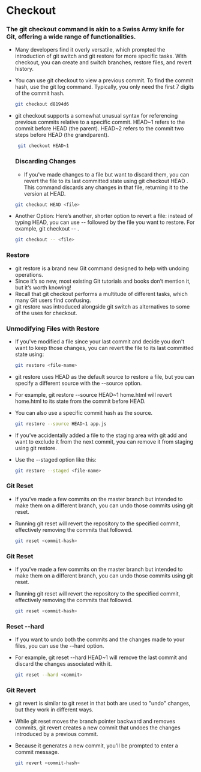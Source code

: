 # Checkout

### The git checkout command is akin to a Swiss Army knife for Git, offering a wide range of functionalities.
 - Many developers find it overly versatile, which prompted the introduction of git switch and git restore for more specific tasks. With checkout, you can create and switch branches, restore files, and revert history.

- You can use git checkout <commit-hash> to view a previous commit. To find the commit hash, use the git log command. Typically, you only need the first 7 digits of the commit hash.

   ```sh
   git checkout d8194d6
   ```

- git checkout supports a somewhat unusual syntax for referencing previous commits relative to a specific commit. HEAD~1 refers to the commit before HEAD (the parent). HEAD~2 refers to the commit two steps before HEAD (the grandparent).

  ```sh
   git checkout HEAD~1
   ```

  ### Discarding Changes

  - If you've made changes to a file but want to discard them, you can revert the file to its last committed state using git checkout HEAD <filename>. This command discards any changes in that file, returning it to the version at HEAD.
 
   ```sh
   git checkout HEAD <file>
   ```

- Another Option: Here’s another, shorter option to revert a file: instead of typing HEAD, you can use -- followed by the file you want to restore. For example, git checkout -- <filename>.
 
    ```sh
    git checkout -- <file>
    ```

 ### Restore

- git restore is a brand new Git command designed to help with undoing operations.
- Since it’s so new, most existing Git tutorials and books don’t mention it, but it’s worth knowing!
- Recall that git checkout performs a multitude of different tasks, which many Git users find confusing.
- git restore was introduced alongside git switch as alternatives to some of the uses for checkout.

### Unmodifying Files with Restore

- If you've modified a file since your last commit and decide you don't want to keep those changes, you can revert the file to its last committed state using:

    ```sh
    git restore <file-name>
    ```
    
- git restore <file-name> uses HEAD as the default source to restore a file, but you can specify a different source with the --source option.
- For example, git restore --source HEAD~1 home.html will revert home.html to its state from the commit before HEAD.
- You can also use a specific commit hash as the source.

    ```sh
    git restore --source HEAD~1 app.js
    ```

- If you’ve accidentally added a file to the staging area with git add and want to exclude it from the next commit, you can remove it from staging using git restore.
- Use the --staged option like this:

    ```sh
    git restore --staged <file-name>
    ```

### Git Reset
- If you’ve made a few commits on the master branch but intended to make them on a different branch, you can undo those commits using git reset.
- Running git reset <commit-hash> will revert the repository to the specified commit, effectively removing the commits that followed.

    ```sh
    git reset <commit-hash>
    ```

### Git Reset
- If you’ve made a few commits on the master branch but intended to make them on a different branch, you can undo those commits using git reset.
- Running git reset <commit-hash> will revert the repository to the specified commit, effectively removing the commits that followed.

    ```sh
    git reset <commit-hash>
    ```

### Reset --hard
- If you want to undo both the commits and the changes made to your files, you can use the --hard option.
- For example, git reset --hard HEAD~1 will remove the last commit and discard the changes associated with it.

    ```sh
    git reset --hard <commit>
    ```

### Git Revert
- git revert is similar to git reset in that both are used to "undo" changes, but they work in different ways.
- While git reset moves the branch pointer backward and removes commits, git revert creates a new commit that undoes the changes introduced by a previous commit.
- Because it generates a new commit, you'll be prompted to enter a commit message.

    ```sh
    git revert <commit-hash>
    ```
